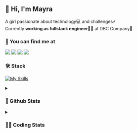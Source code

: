 ## 👋 Hi, I'm Mayra

A girl passionate about technology💻 and challenges⚡  
Currently **working as fullstack engineer**👩‍💻 at DBC Company🚀   

### 💬 You can find me at

<a href="https://mayra.dev" target="_blank" rel="noopener"><img src="https://img.shields.io/badge/-mayra.dev-005FED?style=flat&logo=Google-chrome&logoColor=white"/></a>
<a href="https://linkedin.com/in/mayraamaral" target="_blank" rel="noopener"><img src="https://img.shields.io/badge/-/mayraamaral-0077B5?style=flat&logo=Linkedin&logoColor=white"/></a>
<a href="mailto:mayra@mayra.dev" target="_blank" rel="noopener"><img src="https://img.shields.io/badge/-mayra@mayra.dev-D14836?style=flat&logo=Gmail&logoColor=white"/></a>
<a href="" target="_blank" rel="noopener"><img src="https://img.shields.io/badge/-mayra%230179-7289DA?style=flat&logo=Discord&logoColor=white"/></a>

### 🛠️ Stack

[![My Skills](https://skillicons.dev/icons?i=react,redux,styledcomponents,html,css,sass,js,ts,py,nodejs,git,linux,bash,figma)](https://skillicons.dev)

<details>
    <summary><h3>📌 Github Stats</h3></summary>
  <table>
      <td><img height="160em" src="https://github-readme-stats.vercel.app/api?username=mayraamaral&show_icons=true&theme=algolia&hide_border=true&hide=stars&count_private=true" alt="Readme stats"></td>
      <td><img height="160em" src="https://github-readme-stats.vercel.app/api/top-langs/?username=mayraamaral&&layout=compact&&theme=algolia&hide_border=true&langs_count=6" alt="Language stats"></td>
  </table>

  <p align="center">
    <img src="https://github-readme-streak-stats.herokuapp.com?user=mayraamaral&theme=dark&hide_border=true&date_format=j%20M%5B%20Y%5D&locale=pt-br&background=050F2C&ring=0195DD&fire=23AA7D&currStreakLabel=23AA7D" alt="Streak stats">
  </p> 
</details>

<details>
  <summary><h3>👩‍💻 Coding Stats</h3></summary>
  
  <!--START_SECTION:waka-->
![Code Time](http://img.shields.io/badge/Code%20Time-61%20hrs%2043%20mins-blue)

**🐱 My GitHub Data** 

> 📦 577.9 kB Used in GitHub's Storage 
 > 
> 🏆 194 Contributions in the Year 2023
 > 
> 🚫 Not Opted to Hire
 > 
> 📜 45 Public Repositories 
 > 
> 🔑 24 Private Repositories 
 > 
**I'm an Early 🐤** 

```text
🌞 Morning                177 commits         ███░░░░░░░░░░░░░░░░░░░░░░   12.72 % 
🌆 Daytime                589 commits         ███████████░░░░░░░░░░░░░░   42.31 % 
🌃 Evening                526 commits         █████████░░░░░░░░░░░░░░░░   37.79 % 
🌙 Night                  100 commits         ██░░░░░░░░░░░░░░░░░░░░░░░   07.18 % 
```
📅 **I'm Most Productive on Monday** 

```text
Monday                   261 commits         █████░░░░░░░░░░░░░░░░░░░░   18.75 % 
Tuesday                  179 commits         ███░░░░░░░░░░░░░░░░░░░░░░   12.86 % 
Wednesday                207 commits         ████░░░░░░░░░░░░░░░░░░░░░   14.87 % 
Thursday                 224 commits         ████░░░░░░░░░░░░░░░░░░░░░   16.09 % 
Friday                   175 commits         ███░░░░░░░░░░░░░░░░░░░░░░   12.57 % 
Saturday                 127 commits         ██░░░░░░░░░░░░░░░░░░░░░░░   09.12 % 
Sunday                   219 commits         ████░░░░░░░░░░░░░░░░░░░░░   15.73 % 
```


📊 **This Week I Spent My Time On** 

```text
🕑︎ Time Zone: America/Sao_Paulo

💬 Programming Languages: 
TypeScript               2 mins              ███████████████████████░░   92.95 % 
Bash                     0 secs              ██░░░░░░░░░░░░░░░░░░░░░░░   07.05 % 

🔥 Editors: 
VS Code                  2 mins              █████████████████████████   100.00 % 

🐱‍💻 Projects: 
avaliacao-front          2 mins              █████████████████████████   100.00 % 

💻 Operating System: 
Linux                    2 mins              █████████████████████████   100.00 % 
```

**I Mostly Code in JavaScript** 

```text
JavaScript               96 repos            ████████░░░░░░░░░░░░░░░░░   33.80 % 
TypeScript               89 repos            ████████░░░░░░░░░░░░░░░░░   31.34 % 
HTML                     76 repos            ███████░░░░░░░░░░░░░░░░░░   26.76 % 
CSS                      17 repos            █░░░░░░░░░░░░░░░░░░░░░░░░   05.99 % 
Shell                    2 repos             ░░░░░░░░░░░░░░░░░░░░░░░░░   00.70 % 
```




 Last Updated on 08/04/2023 18:39:13 UTC
<!--END_SECTION:waka-->

</details>
